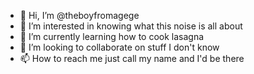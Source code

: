 - 👋 Hi, I’m @theboyfromagege
- 👀 I’m interested in knowing what this noise is all about
- 🌱 I’m currently learning how to cook lasagna 
- 💞️ I’m looking to collaborate on stuff I don't know
- 📫 How to reach me just call my name and I'd be there

<!---
theboyfromagege/theboyfromagege is a ✨ special ✨ repository because its `README.md` (this file) appears on your GitHub profile.
You can click the Preview link to take a look at your changes.
--->
